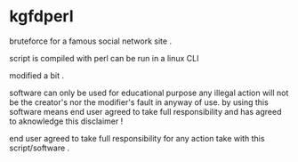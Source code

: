 # kgfdperl

bruteforce for a famous social network site .

script is compiled with perl can be run in a linux CLI

modified a bit . 

  software can only be used for educational purpose any illegal
	action will not be the creator's nor the modifier's fault in anyway of use.
	by using this software means end user agreed to take full responsibility and has 
	agreed to aknowledge this disclaimer !
  
  end user agreed to take full responsibility for any action take with this script/software .

